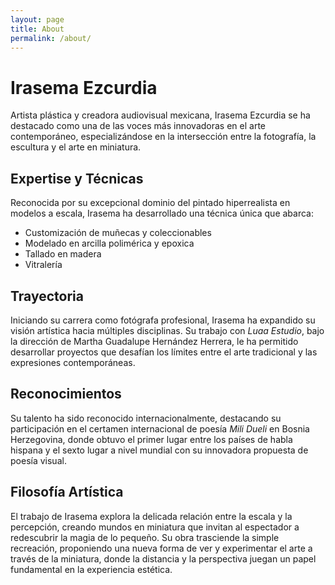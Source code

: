 ```yaml
---
layout: page
title: About
permalink: /about/
---
```


# Irasema Ezcurdia

Artista plástica y creadora audiovisual mexicana, Irasema Ezcurdia se ha destacado como una de las voces más innovadoras en el arte contemporáneo, especializándose en la intersección entre la fotografía, la escultura y el arte en miniatura.

## Expertise y Técnicas

Reconocida por su excepcional dominio del pintado hiperrealista en modelos a escala, Irasema ha desarrollado una técnica única que abarca:
- Customización de muñecas y coleccionables
- Modelado en arcilla polimérica y epoxica
- Tallado en madera
- Vitralería

## Trayectoria

Iniciando su carrera como fotógrafa profesional, Irasema ha expandido su visión artística hacia múltiples disciplinas. Su trabajo con *Luaa Estudio*, bajo la dirección de Martha Guadalupe Hernández Herrera, le ha permitido desarrollar proyectos que desafían los límites entre el arte tradicional y las expresiones contemporáneas.

## Reconocimientos

Su talento ha sido reconocido internacionalmente, destacando su participación en el certamen internacional de poesía *Mili Dueli* en Bosnia Herzegovina, donde obtuvo el primer lugar entre los países de habla hispana y el sexto lugar a nivel mundial con su innovadora propuesta de poesía visual.

## Filosofía Artística

El trabajo de Irasema explora la delicada relación entre la escala y la percepción, creando mundos en miniatura que invitan al espectador a redescubrir la magia de lo pequeño. Su obra trasciende la simple recreación, proponiendo una nueva forma de ver y experimentar el arte a través de la miniatura, donde la distancia y la perspectiva juegan un papel fundamental en la experiencia estética.
